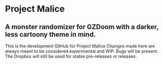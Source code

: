 <h1 id="project-malice-for-gzdoom">Project Malice</h1>
<h2 id="darker-randomizer">A monster randomizer for GZDoom with a darker, less cartoony theme in mind.</h2>

This is the development GitHub for Project Malice
Changes made here are always meant to be considered experimental and WIP. Bugs will be present.
The Dropbox will still be used for stable pre-releases or releases.
